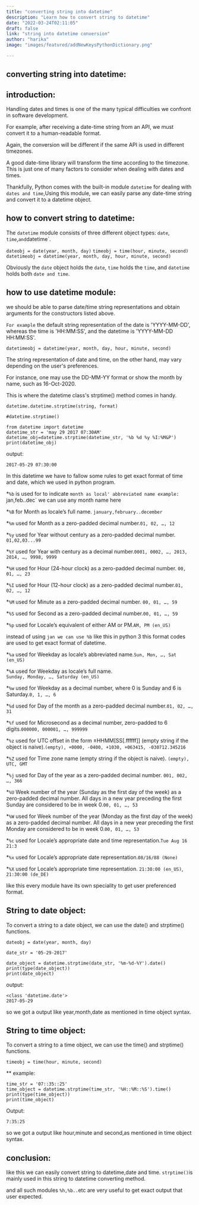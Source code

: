```yaml
---
title: "converting string into datetime"
description: "Learn how to convert string to datetime"
date: "2022-03-24T02:11:05"
draft: false
link: "string into datetime conversion"
author: "harika"
image: "images/featured/addNewKeysPythonDictionary.png"

---
```

## converting string into datetime:

## introduction:

Handling dates and times is one of the many typical difficulties we confront in software development. 

For example, after receiving a date-time string from an API, we must convert it to a human-readable format.

 Again, the conversion will be different if the same API is used in different timezones. 
 
 A good date-time library will transform the time according to the timezone. This is just one of many factors to consider when dealing with dates and times.

 
 Thankfully, Python comes with the built-in module `datetime` for dealing with `dates and time`,Using this module, we can easily parse any date-time string and convert it to a datetime object.

## how to convert string to datetime:

The `datetime` module consists of three different object types: `date`, `time`,` and `datetime`. 

`dateobj = date(year, month, day)`
`timeobj = time(hour, minute, second)`
`datetimeobj = datetime(year, month, day, hour, minute, second)`

Obviously the `date` object holds the `date`, `time` holds the `time`, and `datetime` holds both `date and time`.

## how to use datetime module:

we should be able to parse date/time string representations and obtain arguments for the constructors listed above.

`For example`
the default string representation of the date is 'YYYY-MM-DD', whereas the time is 'HH:MM:SS', and the datetime is 'YYYY-MM-DD HH:MM:SS'.

`datetimeobj = datetime(year, month, day, hour, minute, second)`

The string representation of date and time, on the other hand, may vary depending on the user's preferences. 

For instance, one may use the DD-MM-YY format or show the month by name, such as 16-Oct-2020.

This is where the datetime class's strptime() method comes in handy.

`datetime.datetime.strptime(string, format)`

```
#datetime.strptime()

from datetime import datetime
datetime_str = 'may 29 2017 07:30AM'
datetime_obj=datetime.strptime(datetime_str, '%b %d %y %I:%M&P')
print(datetime_obj)
```
output:
```
2017-05-29 07:30:00
```

In this datetime we have to fallow some rules to get exact format of time and date, which we used in python program.

*`%b` is used for to indicate `month as local' abbreviated name
example:
`jan,feb..dec` we can use any month name here

*`%B` for Month as locale’s full name.
`january,february..december`

*`%m` used for Month as a zero-padded decimal number.`01, 02, …, 12`

*`%y` used for Year without century as a zero-padded decimal number.	
`01,02,03...99`

*`%Y` used for Year with century as a decimal number.`0001, 0002, …, 2013, 2014, …, 9998, 9999`

*`%H` used for Hour (24-hour clock) as a zero-padded decimal number.
`00, 01, …, 23`

*`%I` used for Hour (12-hour clock) as a zero-padded decimal number.`01, 02, …, 12`

*`%M` used for Minute as a zero-padded decimal number.
`00, 01, …, 59`

*`%S` used for Second as a zero-padded decimal number.`00, 01, …, 59`

*`%p` used for Locale’s equivalent of either AM or PM.`AM, PM (en_US)`

instead of using `jan we can use %b` like this in python 3 this format codes are used to get exact format of datetime.

*`%a` used for Weekday as locale’s abbreviated name.`Sun, Mon, …, Sat (en_US)`

*`%A` used for Weekday as locale’s full name.	
`Sunday, Monday, …, Saturday (en_US)`

*`%w` used for Weekday as a decimal number, where 0 is Sunday and 6 is Saturday.`0, 1, …, 6`

*`%d` used for Day of the month as a zero-padded decimal number.`01, 02, …, 31`

*`%f` used for Microsecond as a decimal number, zero-padded to 6 digits.`000000, 000001, …, 999999`

*`%z` used for UTC offset in the form ±HHMM[SS[.ffffff]] (empty string if the object is naive).`(empty), +0000, -0400, +1030, +063415, -030712.345216`

*`%Z` used for Time zone name (empty string if the object is naive).
`(empty), UTC, GMT`

*`%j` used for Day of the year as a zero-padded decimal number.
`001, 002, …, 366`

*`%U` Week number of the year (Sunday as the first day of the week) as a zero-padded decimal number. All days in a new year preceding the first Sunday are considered to be in week 0.`00, 01, …, 53`

*`%W` used for Week number of the year (Monday as the first day of the week) as a zero-padded decimal number. All days in a new year preceding the first Monday are considered to be in week 0.`00, 01, …, 53`

*`%c` used for Locale’s appropriate date and time representation.`Tue Aug 16 21:3`

*`%x` used for Locale’s appropriate date representation.`08/16/88 (None)`
	
*`%X` used for Locale’s appropriate time representation.
`21:30:00 (en_US)`,
`21:30:00 (de_DE)`

like this every module have its own speciality to get user preferenced format.

##  String to date object:

To convert a string to a date object, we can use the date() and
strptime() functions. 

`dateobj = date(year, month, day)`

```
date_str = '05-29-2017'

date_object = datetime.strptime(date_str, '%m-%d-%Y').date()
print(type(date_object))
print(date_object)
```
output:
```
<class 'datetime.date'>
2017-05-29
```
so we got a output like year,month,date as mentioned in time object syntax.

## String to time object:

To convert a string to a time object, we can use the time() and
strptime() functions. 

`timeobj = time(hour, minute, second)`

** example:

```
time_str = '07::35::25'
time_object = datetime.strptime(time_str, '%H::%M::%S').time()
print(type(time_object))
print(time_object)

```

Output:
```
7:35:25
```
so we got a output like hour,minute and second,as mentioned in time object syntax.

## conclusion:

like this we can easily convert string to datetime,date and time.
`strptime()`is mainly used in this string to datetime converting method.

and all such modules `%h,%b..`etc are very useful to get exact output that user expected.





	





